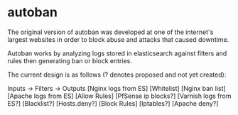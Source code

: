 autoban
=======

The original version of autoban was developed at one of the internet's largest websites in order
to block abuse and attacks that caused downtime. 

Autoban works by analyzing logs stored in elasticsearch against filters and rules then generating ban or
block entries.



The current design is as follows (? denotes proposed and not yet created):


Inputs			→ 	 Filters	→		Outputs
[Nginx logs from ES]		[Whitelist]			[Nginx ban list]
[Apache logs from ES]		[Allow Rules]			[PfSense ip blocks?]
[Varnish logs from ES?]		[Blacklist?]			[Hosts.deny?]
				[Block Rules]			[Iptables?]
								[Apache deny?]
